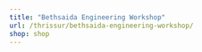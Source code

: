 ```yaml
---
title: "Bethsaida Engineering Workshop"
url: /thrissur/bethsaida-engineering-workshop/
shop: shop
---
```

